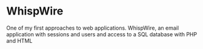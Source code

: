 # WhispWire
One of my first approaches to web applications. WhispWire, an email application with sessions and users and access to a SQL database with PHP and HTML
